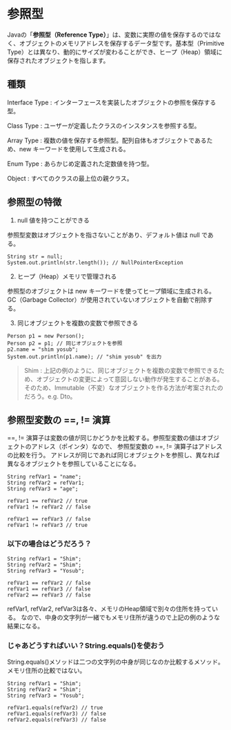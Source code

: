 # 参照型

Javaの「**参照型（Reference Type）**」は、変数に実際の値を保存するのではなく、オブジェクトのメモリアドレスを保存するデータ型です。基本型（Primitive Type）とは異なり、動的にサイズが変わることができ、ヒープ（Heap）領域に保存されたオブジェクトを指します。

## 種類

Interface Type : インターフェースを実装したオブジェクトの参照を保存する型。

Class Type : ユーザーが定義したクラスのインスタンスを参照する型。

Array Type : 複数の値を保存する参照型。配列自体もオブジェクトであるため、new キーワードを使用して生成される。

Enum Type : あらかじめ定義された定数値を持つ型。

Object : すべてのクラスの最上位の親クラス。

## 参照型の特徴

1. null 値を持つことができる

参照型変数はオブジェクトを指さないことがあり、デフォルト値は null である。

```
String str = null; 
System.out.println(str.length()); // NullPointerException
```


2. ヒープ（Heap）メモリで管理される

参照型のオブジェクトは new キーワードを使ってヒープ領域に生成される。
GC（Garbage Collector）が使用されていないオブジェクトを自動で削除する。

3. 同じオブジェクトを複数の変数で参照できる

```
Person p1 = new Person(); 
Person p2 = p1; // 同じオブジェクトを参照 
p2.name = "shim yosub"; 
System.out.println(p1.name); // "shim yosub" を出力
```

> Shim : 上記の例のように、同じオブジェクトを複数の変数で参照できるため、オブジェクトの変更によって意図しない動作が発生することがある。
そのため、Immutable（不変）なオブジェクトを作る方法が考案されたのだろう。e.g. Dto。


## 参照型変数の ==, != 演算

==, != 演算子は変数の値が同じかどうかを比較する。参照型変数の値はオブジェクトのアドレス（ポインタ）なので、
参照型変数の ==, != 演算子はアドレスの比較を行う。
アドレスが同じであれば同じオブジェクトを参照し、異なれば異なるオブジェクトを参照していることになる。

```
String refVar1 = "name"; 
String refVar2 = refVar1; 
String refVar3 = "age";

refVar1 == refVar2 // true 
refVar1 != refVar2 // false

refVar1 == refVar3 // false 
refVar1 != refVar3 // true
```

### 以下の場合はどうだろう？
```
String refVar1 = "Shim";
String refVar2 = "Shim";
String refVar3 = "Yosub";

refVar1 == refVar2 // false
refVar1 == refVar3 // false
refVar2 == refVar3 // false
```

refVar1, refVar2, refVar3は各々、メモリのHeap領域で別々の住所を持っている。
なので、中身の文字列が一緒でもメモリ住所が違うので上記の例のような結果になる。

### じゃあどうすればいい？String.equals()を使おう
String.equals()メソッドは二つの文字列の中身が同じなのか比較するメソッド。
メモリ住所の比較ではない。

```
String refVar1 = "Shim";
String refVar2 = "Shim";
String refVar3 = "Yosub";

refVar1.equals(refVar2) // true
refVar1.equals(refVar3) // false
refVar2.equals(refVar3) // false
```